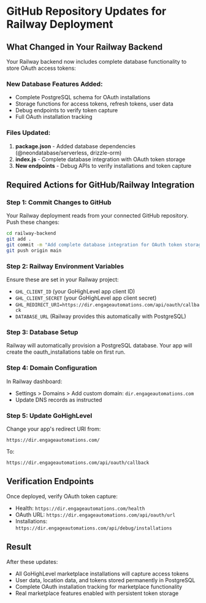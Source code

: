 # GitHub Repository Updates for Railway Deployment

## What Changed in Your Railway Backend

Your Railway backend now includes complete database functionality to store OAuth access tokens:

### New Database Features Added:
- Complete PostgreSQL schema for OAuth installations
- Storage functions for access tokens, refresh tokens, user data
- Debug endpoints to verify token capture
- Full OAuth installation tracking

### Files Updated:
1. **package.json** - Added database dependencies (@neondatabase/serverless, drizzle-orm)
2. **index.js** - Complete database integration with OAuth token storage
3. **New endpoints** - Debug APIs to verify installations and token capture

## Required Actions for GitHub/Railway Integration

### Step 1: Commit Changes to GitHub
Your Railway deployment reads from your connected GitHub repository. Push these changes:

```bash
cd railway-backend
git add .
git commit -m "Add complete database integration for OAuth token storage"
git push origin main
```

### Step 2: Railway Environment Variables
Ensure these are set in your Railway project:
- `GHL_CLIENT_ID` (your GoHighLevel app client ID)
- `GHL_CLIENT_SECRET` (your GoHighLevel app client secret)  
- `GHL_REDIRECT_URI=https://dir.engageautomations.com/api/oauth/callback`
- `DATABASE_URL` (Railway provides this automatically with PostgreSQL)

### Step 3: Database Setup
Railway will automatically provision a PostgreSQL database. Your app will create the oauth_installations table on first run.

### Step 4: Domain Configuration
In Railway dashboard:
- Settings > Domains > Add custom domain: `dir.engageautomations.com`
- Update DNS records as instructed

### Step 5: Update GoHighLevel
Change your app's redirect URI from:
```
https://dir.engageautomations.com/
```
To:
```
https://dir.engageautomations.com/api/oauth/callback
```

## Verification Endpoints

Once deployed, verify OAuth token capture:
- Health: `https://dir.engageautomations.com/health`
- OAuth URL: `https://dir.engageautomations.com/api/oauth/url`
- Installations: `https://dir.engageautomations.com/api/debug/installations`

## Result

After these updates:
- All GoHighLevel marketplace installations will capture access tokens
- User data, location data, and tokens stored permanently in PostgreSQL
- Complete OAuth installation tracking for marketplace functionality
- Real marketplace features enabled with persistent token storage